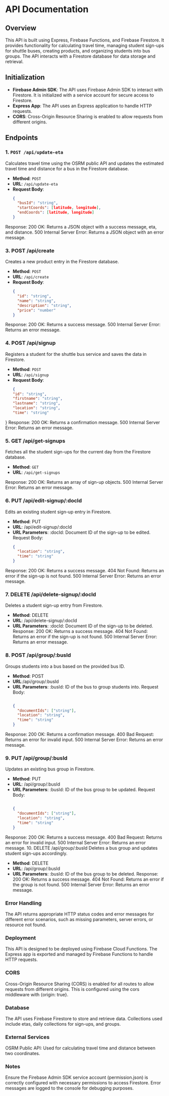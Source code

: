 # API Documentation

## Overview

This API is built using Express, Firebase Functions, and Firebase Firestore. It provides functionality for calculating travel time, managing student sign-ups for shuttle buses, creating products, and organizing students into bus groups. The API interacts with a Firestore database for data storage and retrieval.

## Initialization

- **Firebase Admin SDK**: The API uses Firebase Admin SDK to interact with Firestore. It is initialized with a service account for secure access to Firestore.
- **Express App**: The API uses an Express application to handle HTTP requests.
- **CORS**: Cross-Origin Resource Sharing is enabled to allow requests from different origins.

## Endpoints



### 1. `POST /api/update-eta`

Calculates travel time using the OSRM public API and updates the estimated travel time and distance for a bus in the Firestore database.

- **Method**: `POST`
- **URL**: `/api/update-eta`
- **Request Body**:
  ```json
  {
    "busId": "string",
    "startCoords": [latitude, longitude],
    "endCoords": [latitude, longitude]
  }

Response:
200 OK: Returns a JSON object with a success message, eta, and distance.
500 Internal Server Error: Returns a JSON object with an error message.


### 3. POST /api/create
Creates a new product entry in the Firestore database.

- **Method**: `POST`
- **URL**: `/api/create`
- **Request Body**:
  ```json
  {
    "id": "string",
    "name": "string",
    "description": "string",
    "price": "number"
  }

Response:
200 OK: Returns a success message.
500 Internal Server Error: Returns an error message.


### 4. POST /api/signup
Registers a student for the shuttle bus service and saves the data in Firestore.

- **Method**: `POST`
- **URL**: `/api/signup`
- **Request Body**:
  ```json
  {
  "id": "string",
  "firstname": "string",
  "lastname": "string",
  "location": "string",
  "time": "string"
}
Response:
200 OK: Returns a confirmation message.
500 Internal Server Error: Returns an error message.

### 5. GET /api/get-signups
Fetches all the student sign-ups for the current day from the Firestore database.

- **Method**: `GET`
- **URL**:  `/api/get-signups`
  
Response:
200 OK: Returns an array of sign-up objects.
500 Internal Server Error: Returns an error message.


### 6. PUT /api/edit-signup/:docId
Edits an existing student sign-up entry in Firestore.

- **Method**: PUT
- **URL**:  /api/edit-signup/:docId
- **URL Parameters**: :docId: Document ID of the sign-up to be edited.
Request Body:
  ```json
  {
    "location": "string",
    "time": "string"
  }
  
Response:
200 OK: Returns a success message.
404 Not Found: Returns an error if the sign-up is not found.
500 Internal Server Error: Returns an error message.


### 7. DELETE /api/delete-signup/:docId
Deletes a student sign-up entry from Firestore.

- **Method**: DELETE
- **URL**:  /api/delete-signup/:docId
- **URL Parameters**: 
:docId: Document ID of the sign-up to be deleted.
Response:
200 OK: Returns a success message.
404 Not Found: Returns an error if the sign-up is not found.
500 Internal Server Error: Returns an error message.


### 8. POST /api/group/:busId
Groups students into a bus based on the provided bus ID.

- **Method**:  POST
- **URL**:/api/group/:busId
- **URL Parameters**: 
:busId: ID of the bus to group students into.
Request Body:
  ```json

  {
    "documentIds": ["string"],
    "location": "string",
    "time": "string"
  }
Response:
200 OK: Returns a confirmation message.
400 Bad Request: Returns an error for invalid input.
500 Internal Server Error: Returns an error message.


### 9. PUT /api/group/:busId
Updates an existing bus group in Firestore.

- **Method**: PUT
- **URL**: /api/group/:busId
- **URL Parameters**: 
:busId: ID of the bus group to be updated.
Request Body:
  ```json

  {
    "documentIds": ["string"],
    "location": "string",
    "time": "string"
  }
Response:
200 OK: Returns a success message.
400 Bad Request: Returns an error for invalid input.
500 Internal Server Error: Returns an error message.
10. DELETE /api/group/:busId
Deletes a bus group and updates student sign-ups accordingly.

- **Method**: DELETE
- **URL**:  /api/group/:busId
- **URL Parameters**:
:busId: ID of the bus group to be deleted.
Response:
200 OK: Returns a success message.
404 Not Found: Returns an error if the group is not found.
500 Internal Server Error: Returns an error message.
  
### Error Handling
The API returns appropriate HTTP status codes and error messages for different error scenarios, such as missing parameters, server errors, or resource not found.

### Deployment
This API is designed to be deployed using Firebase Cloud Functions. The Express app is exported and managed by Firebase Functions to handle HTTP requests.

### CORS
Cross-Origin Resource Sharing (CORS) is enabled for all routes to allow requests from different origins. This is configured using the cors middleware with {origin: true}.

### Database
The API uses Firebase Firestore to store and retrieve data. Collections used include etas, daily collections for sign-ups, and groups.

### External Services
OSRM Public API: Used for calculating travel time and distance between two coordinates.

### Notes
Ensure the Firebase Admin SDK service account (permission.json) is correctly configured with necessary permissions to access Firestore.
Error messages are logged to the console for debugging purposes.
